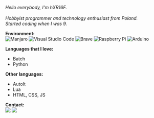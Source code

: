 *Hello everybody, I'm hXR16F.\
\
Hobbyist programmer and technology enthusiast from Poland.\
Started coding when I was 9.*

**Environment:**\
![Manjaro](https://img.shields.io/badge/Manjaro-35BF5C?style=for-the-badge&logo=Manjaro&logoColor=white)
![Visual Studio Code](https://img.shields.io/badge/Visual%20Studio%20Code-0078d7.svg?style=for-the-badge&logo=visual-studio-code&logoColor=white)
![Brave](https://img.shields.io/badge/Brave-FB542B?style=for-the-badge&logo=Brave&logoColor=white)
![Raspberry Pi](https://img.shields.io/badge/-RaspberryPi-C51A4A?style=for-the-badge&logo=Raspberry-Pi)
![Arduino](https://img.shields.io/badge/-Arduino-00979D?style=for-the-badge&logo=Arduino&logoColor=white)

**Languages that I love:**
* Batch
* Python

**Other languages:**
* AutoIt
* Lua
* HTML, CSS, JS

<!-- ![](https://github-readme-stats.vercel.app/api?username=hXR16F&show_icons=true&count_private=true&theme=darcula&hide_border=false&include_all_commits=true&bg_color=00000000&title_color=18d788ff) -->

<!-- ![](https://github-readme-stats.vercel.app/api/top-langs/?username=hXR16F&layout=compact&hide_border=false&theme=darcula&bg_color=00000000&title_color=18d788ff&langs_count=10&hide=php,css,roff&exclude_repo=hXR16F.github.io) -->

**Contact:**\
<a href="https://discord.com/users/318133165791379457"><img src="https://dcbadge.vercel.app/api/shield/318133165791379457?compact=true" /></a>
<a href="mailto:hxr16f.ar@gmail.com"><img src="https://img.shields.io/badge/gmail-%23D14836.svg?&style=for-the-badge&logo=gmail&logoColor=white" /></a>
